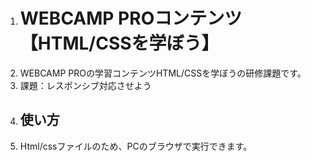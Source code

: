 1. # WEBCAMP PROコンテンツ【HTML/CSSを学ぼう】
2. WEBCAMP PROの学習コンテンツHTML/CSSを学ぼうの研修課題です。
3. 課題：レスポンシブ対応させよう
4. ## 使い方
5. Html/cssファイルのため、PCのブラウザで実行できます。